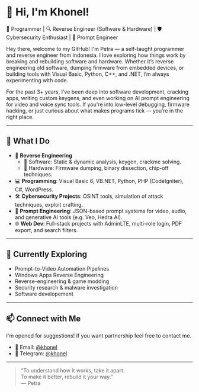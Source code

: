# 👋 Hi, I'm Khonel!

🔧 Programmer | 🔍 Reverse Engineer (Software & Hardware) | 🛡 Cybersecurity Enthusiast | 🧠 Prompt Engineer

Hey there, welcome to my GitHub!
I'm Petra — a self-taught programmer and reverse engineer from Indonesia. I love exploring how things work by breaking and rebuilding software and hardware. Whether it’s reverse engineering old software, dumping firmware from embedded devices, or building tools with Visual Basic, Python, C++, and .NET, I’m always experimenting with code.

For the past 3+ years, I’ve been deep into software development, cracking apps, writing custom keygens, and even working on AI prompt engineering for video and voice sync tools. If you're into low-level debugging, firmware hacking, or just curious about what makes programs tick — you’re in the right place.

---

## 🧩 What I Do

- 🧠 **Reverse Engineering**
  - 🔹 Software: Static & dynamic analysis, keygen, crackme solving.
  - 🔹 Hardware: Firmware dumping, binary dissection, chip-off techniques.
- 💻 **Programming**: Visual Basic 6, VB.NET, Python, PHP (CodeIgniter), C#, WordPress.
- 🛠 **Cybersecurity Projects**: OSINT tools, simulation of attack techniques, exploit crafting.
- 🎥 **Prompt Engineering**: JSON-based prompt systems for video, audio, and generative AI tools (e.g. Veo, Hedra AI).
- 🌐 **Web Dev**: Full-stack projects with AdminLTE, multi-role login, PDF export, and search filters.

---

## 🧠 Currently Exploring

- Prompt-to-Video Automation Pipelines
- Windows Apps Reverse Engineering
- Reverse-engineering & game modding
- Security research & malware investigation
- Software developement
---

## 📫 Connect with Me
I'm opened for suggestions! If you want partnership feel free to contact me.
- 📧 Email: [@khonel](bkhonel@proton.me) 
- 💼 Telegram: [@khonel](https://t.me/khonel)

---

> “To understand how it works, take it apart.  
> To make it better, rebuild it your way.”  
> — Petra
